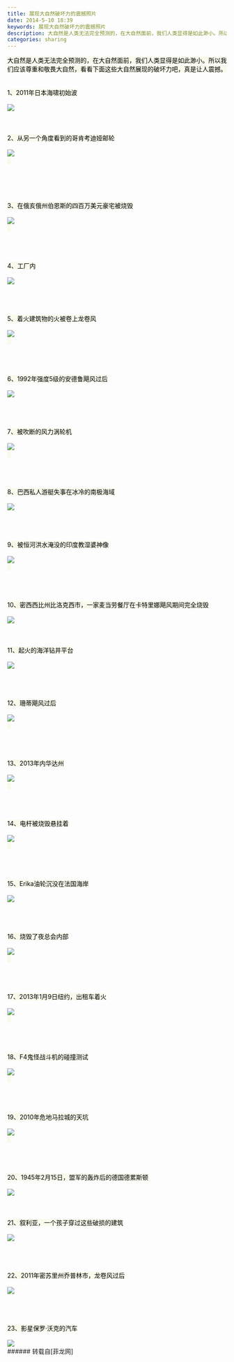 ```yaml
---
title: 展现大自然破坏力的震撼照片
date: 2014-5-10 18:39
keywords: 展现大自然破坏力的震撼照片
description: 大自然是人类无法完全预测的，在大自然面前，我们人类显得是如此渺小。所以我们应该尊重和敬畏大自然，看看下面这些大自然展现的破坏力吧，真是让人震撼。1、2011年日本海啸初始波 2、从另一个角度看到的哥肯考迪娅邮轮  3、在俄亥俄州伯恩斯的四百万美元豪宅被烧毁  4、工厂内 5、着火建筑物的火被卷上龙卷风  6、1992年强度5级的安德鲁飓风过后 7、被吹断的风力涡轮机  8、巴西私人游艇失事在冰冷的南极海域 9、被恒河洪水淹没的印度教湿婆神像  10、密西西比州比洛克西市，一家麦当劳餐厅在卡特里娜飓风期间完全烧毁 11、起火的海洋钻井平台 12、珊蒂飓风过后  13、2013年内华达州  14、电杆被烧毁悬挂着  15、Erika油轮沉没在法国海岸 16、烧毁了夜总会内部  17、2013年1月9日纽约，出租车着火  18、F4鬼怪战斗机的碰撞测试  19、2010年危地马拉城的天坑  20、1945年2月15日，盟军的轰炸后的德国德累斯顿 21、叙利亚，一个孩子穿过这些破损的建筑 22、2011年密苏里州乔普林市，龙卷风过后 23、影星保罗·沃克的汽车 
categories: sharing
---
```

<td class="t_f" id="postmessage_112665">

<div align="left"><font style="color:rgb(0,0,0)"><font style="background-color:rgb(249, 249, 236)">大自然是人类无法完全预测的，在大自然面前，我们人类显得是如此渺小。所以我们应该尊重和敬畏大自然，看看下面这些大自然展现的破坏力吧，真是让人震撼。</font></font></div><br/>
<br/>
<div align="left"><font style="color:rgb(0,0,0)"><font style="background-color:rgb(249, 249, 236)">1、2011年日本海啸初始波</font></font></div><br/>

<img aid="47439" data-cf-modified-f8d7532dc9a020b501ae799d-="" file="data/attachment/forum/201405/10/183907fxjsxhxfukfk2lqz.jpg.thumb.jpg" id="aimg_47439" inpost="1" onclick="" onmouseover="" src="http://www.flw.ph/data/attachment/forum/201405/10/183907fxjsxhxfukfk2lqz.jpg" style="cursor:pointer" zoomfile="data/attachment/forum/201405/10/183907fxjsxhxfukfk2lqz.jpg"/>


<div align="left"><font style="color:rgb(0,0,0)"><font style="background-color:rgb(249, 249, 236)"> </font></font></div><br/>
<br/>
<br/>
<div align="left"><font style="color:rgb(0,0,0)"><font style="background-color:rgb(249, 249, 236)">2、从另一个角度看到的哥肯考迪娅邮轮</font></font></div><br/>

<img aid="47440" data-cf-modified-f8d7532dc9a020b501ae799d-="" file="data/attachment/forum/201405/10/183907abbuj4lqiiu3m1v4.jpg.thumb.jpg" id="aimg_47440" inpost="1" onclick="" onmouseover="" src="http://www.flw.ph/data/attachment/forum/201405/10/183907abbuj4lqiiu3m1v4.jpg" style="cursor:pointer" zoomfile="data/attachment/forum/201405/10/183907abbuj4lqiiu3m1v4.jpg"/>


<div align="left"><font style="color:rgb(0,0,0)"><font style="background-color:rgb(249, 249, 236)">  </font></font></div><br/>
<br/>
<br/>
<br/>
<br/>
<div align="left"><font style="color:rgb(0,0,0)"><font style="background-color:rgb(249, 249, 236)">3、在俄亥俄州伯恩斯的四百万美元豪宅被烧毁</font></font></div><br/>

<img aid="47441" data-cf-modified-f8d7532dc9a020b501ae799d-="" file="data/attachment/forum/201405/10/183907kpn0dm9kud2lggn9.jpg.thumb.jpg" id="aimg_47441" inpost="1" onclick="" onmouseover="" src="http://www.flw.ph/data/attachment/forum/201405/10/183907kpn0dm9kud2lggn9.jpg" style="cursor:pointer" zoomfile="data/attachment/forum/201405/10/183907kpn0dm9kud2lggn9.jpg"/>


<div align="left"><font style="color:rgb(0,0,0)"><font style="background-color:rgb(249, 249, 236)">  </font></font></div><br/>
<br/>
<br/>
<br/>
<div align="left"><font style="color:rgb(0,0,0)"><font style="background-color:rgb(249, 249, 236)">4、工厂内</font></font></div><br/>

<img aid="47442" data-cf-modified-f8d7532dc9a020b501ae799d-="" file="data/attachment/forum/201405/10/183907bsv3qz0spq0305ss.jpg.thumb.jpg" id="aimg_47442" inpost="1" onclick="" onmouseover="" src="http://www.flw.ph/data/attachment/forum/201405/10/183907bsv3qz0spq0305ss.jpg" style="cursor:pointer" zoomfile="data/attachment/forum/201405/10/183907bsv3qz0spq0305ss.jpg"/>


<div align="left"><font style="color:rgb(0,0,0)"><font style="background-color:rgb(249, 249, 236)"> </font></font></div><br/>
<br/>
<br/>
<br/>
<div align="left"><font style="color:rgb(0,0,0)"><font style="background-color:rgb(249, 249, 236)">5、着火建筑物的火被卷上龙卷风</font></font></div><br/>

<img aid="47443" data-cf-modified-f8d7532dc9a020b501ae799d-="" file="data/attachment/forum/201405/10/183907rvx1na0xnh01d51n.jpg.thumb.jpg" id="aimg_47443" inpost="1" onclick="" onmouseover="" src="http://www.flw.ph/data/attachment/forum/201405/10/183907rvx1na0xnh01d51n.jpg" style="cursor:pointer" zoomfile="data/attachment/forum/201405/10/183907rvx1na0xnh01d51n.jpg"/>


<div align="left"><font style="color:rgb(0,0,0)"><font style="background-color:rgb(249, 249, 236)">  </font></font></div><br/>
<br/>
<br/>
<br/>
<div align="left"><font style="color:rgb(0,0,0)"><font style="background-color:rgb(249, 249, 236)">6、1992年强度5级的安德鲁飓风过后</font></font></div><br/>

<img aid="47444" data-cf-modified-f8d7532dc9a020b501ae799d-="" file="data/attachment/forum/201405/10/183907sf3kjzcawgkzrao5.jpg.thumb.jpg" id="aimg_47444" inpost="1" onclick="" onmouseover="" src="http://www.flw.ph/data/attachment/forum/201405/10/183907sf3kjzcawgkzrao5.jpg" style="cursor:pointer" zoomfile="data/attachment/forum/201405/10/183907sf3kjzcawgkzrao5.jpg"/>


<div align="left"><font style="color:rgb(0,0,0)"><font style="background-color:rgb(249, 249, 236)"> </font></font></div><br/>
<br/>
<br/>
<br/>
<div align="left"><font style="color:rgb(0,0,0)"><font style="background-color:rgb(249, 249, 236)">7、被吹断的风力涡轮机</font></font></div><br/>

<img aid="47445" data-cf-modified-f8d7532dc9a020b501ae799d-="" file="data/attachment/forum/201405/10/183907g2zbgmgber99mm2e.jpg.thumb.jpg" id="aimg_47445" inpost="1" onclick="" onmouseover="" src="http://www.flw.ph/data/attachment/forum/201405/10/183907g2zbgmgber99mm2e.jpg" style="cursor:pointer" zoomfile="data/attachment/forum/201405/10/183907g2zbgmgber99mm2e.jpg"/>


<div align="left"><font style="color:rgb(0,0,0)"><font style="background-color:rgb(249, 249, 236)">  </font></font></div><br/>
<br/>
<br/>
<br/>
<div align="left"><font style="color:rgb(0,0,0)"><font style="background-color:rgb(249, 249, 236)">8、巴西私人游艇失事在冰冷的南极海域</font></font></div><br/>

<img aid="47446" data-cf-modified-f8d7532dc9a020b501ae799d-="" file="data/attachment/forum/201405/10/183907ec5chh0h59cxcu9i.jpg.thumb.jpg" id="aimg_47446" inpost="1" onclick="" onmouseover="" src="http://www.flw.ph/data/attachment/forum/201405/10/183907ec5chh0h59cxcu9i.jpg" style="cursor:pointer" zoomfile="data/attachment/forum/201405/10/183907ec5chh0h59cxcu9i.jpg"/>


<div align="left"><font style="color:rgb(0,0,0)"><font style="background-color:rgb(249, 249, 236)"> </font></font></div><br/>
<br/>
<br/>
<br/>
<div align="left"><font style="color:rgb(0,0,0)"><font style="background-color:rgb(249, 249, 236)">9、被恒河洪水淹没的印度教湿婆神像</font></font></div><br/>

<img aid="47447" data-cf-modified-f8d7532dc9a020b501ae799d-="" file="data/attachment/forum/201405/10/183907p3wp8j9j993h1133.jpg.thumb.jpg" id="aimg_47447" inpost="1" onclick="" onmouseover="" src="http://www.flw.ph/data/attachment/forum/201405/10/183907p3wp8j9j993h1133.jpg" style="cursor:pointer" zoomfile="data/attachment/forum/201405/10/183907p3wp8j9j993h1133.jpg"/>


<div align="left"><font style="color:rgb(0,0,0)"><font style="background-color:rgb(249, 249, 236)">  </font></font></div><br/>
<br/>
<br/>
<br/>
<div align="left"><font style="color:rgb(0,0,0)"><font style="background-color:rgb(249, 249, 236)">10、密西西比州比洛克西市，一家麦当劳餐厅在卡特里娜飓风期间完全烧毁</font></font></div><br/>

<img aid="47448" data-cf-modified-f8d7532dc9a020b501ae799d-="" file="data/attachment/forum/201405/10/183907xkld86rz3ctxczsz.jpg.thumb.jpg" id="aimg_47448" inpost="1" onclick="" onmouseover="" src="http://www.flw.ph/data/attachment/forum/201405/10/183907xkld86rz3ctxczsz.jpg" style="cursor:pointer" zoomfile="data/attachment/forum/201405/10/183907xkld86rz3ctxczsz.jpg"/>


<div align="left"><font style="color:rgb(0,0,0)"><font style="background-color:rgb(249, 249, 236)"> </font></font></div><br/>
<br/>
<br/>
<div align="left"><font style="color:rgb(0,0,0)"><font style="background-color:rgb(249, 249, 236)">11、起火的海洋钻井平台</font></font></div><br/>

<img aid="47449" data-cf-modified-f8d7532dc9a020b501ae799d-="" file="data/attachment/forum/201405/10/183907l1a6i0up109vin8i.jpg.thumb.jpg" id="aimg_47449" inpost="1" onclick="" onmouseover="" src="http://www.flw.ph/data/attachment/forum/201405/10/183907l1a6i0up109vin8i.jpg" style="cursor:pointer" zoomfile="data/attachment/forum/201405/10/183907l1a6i0up109vin8i.jpg"/>


<div align="left"><font style="color:rgb(0,0,0)"><font style="background-color:rgb(249, 249, 236)"> </font></font></div><br/>
<br/>
<br/>
<br/>
<div align="left"><font style="color:rgb(0,0,0)"><font style="background-color:rgb(249, 249, 236)">12、珊蒂飓风过后</font></font></div><br/>

<img aid="47450" data-cf-modified-f8d7532dc9a020b501ae799d-="" file="data/attachment/forum/201405/10/183907r0q065j5jg9illq5.jpg.thumb.jpg" id="aimg_47450" inpost="1" onclick="" onmouseover="" src="http://www.flw.ph/data/attachment/forum/201405/10/183907r0q065j5jg9illq5.jpg" style="cursor:pointer" zoomfile="data/attachment/forum/201405/10/183907r0q065j5jg9illq5.jpg"/>


<div align="left"><font style="color:rgb(0,0,0)"><font style="background-color:rgb(249, 249, 236)">  </font></font></div><br/>
<br/>
<br/>
<br/>
<div align="left"><font style="color:rgb(0,0,0)"><font style="background-color:rgb(249, 249, 236)">13、2013年内华达州</font></font></div><br/>

<img aid="47451" data-cf-modified-f8d7532dc9a020b501ae799d-="" file="data/attachment/forum/201405/10/183907catts6iqcjoq6xts.jpg.thumb.jpg" id="aimg_47451" inpost="1" onclick="" onmouseover="" src="http://www.flw.ph/data/attachment/forum/201405/10/183907catts6iqcjoq6xts.jpg" style="cursor:pointer" zoomfile="data/attachment/forum/201405/10/183907catts6iqcjoq6xts.jpg"/>


<div align="left"><font style="color:rgb(0,0,0)"><font style="background-color:rgb(249, 249, 236)">  </font></font></div><br/>
<br/>
<br/>
<br/>
<div align="left"><font style="color:rgb(0,0,0)"><font style="background-color:rgb(249, 249, 236)">14、电杆被烧毁悬挂着</font></font></div><br/>

<img aid="47452" data-cf-modified-f8d7532dc9a020b501ae799d-="" file="data/attachment/forum/201405/10/183907ycgdeh3ede6brwfz.jpg.thumb.jpg" id="aimg_47452" inpost="1" onclick="" onmouseover="" src="http://www.flw.ph/data/attachment/forum/201405/10/183907ycgdeh3ede6brwfz.jpg" style="cursor:pointer" zoomfile="data/attachment/forum/201405/10/183907ycgdeh3ede6brwfz.jpg"/>


<div align="left"><font style="color:rgb(0,0,0)"><font style="background-color:rgb(249, 249, 236)">  </font></font></div><br/>
<br/>
<br/>
<br/>
<div align="left"><font style="color:rgb(0,0,0)"><font style="background-color:rgb(249, 249, 236)">15、Erika油轮沉没在法国海岸</font></font></div><br/>

<img aid="47453" data-cf-modified-f8d7532dc9a020b501ae799d-="" file="data/attachment/forum/201405/10/183907dzz8454bd54it4oi.jpg.thumb.jpg" id="aimg_47453" inpost="1" onclick="" onmouseover="" src="http://www.flw.ph/data/attachment/forum/201405/10/183907dzz8454bd54it4oi.jpg" style="cursor:pointer" zoomfile="data/attachment/forum/201405/10/183907dzz8454bd54it4oi.jpg"/>


<div align="left"><font style="color:rgb(0,0,0)"><font style="background-color:rgb(249, 249, 236)"> </font></font></div><br/>
<br/>
<br/>
<br/>
<div align="left"><font style="color:rgb(0,0,0)"><font style="background-color:rgb(249, 249, 236)">16、烧毁了夜总会内部</font></font></div><br/>

<img aid="47454" data-cf-modified-f8d7532dc9a020b501ae799d-="" file="data/attachment/forum/201405/10/183907r1hrmglmllxhljox.jpg.thumb.jpg" id="aimg_47454" inpost="1" onclick="" onmouseover="" src="http://www.flw.ph/data/attachment/forum/201405/10/183907r1hrmglmllxhljox.jpg" style="cursor:pointer" zoomfile="data/attachment/forum/201405/10/183907r1hrmglmllxhljox.jpg"/>


<div align="left"><font style="color:rgb(0,0,0)"><font style="background-color:rgb(249, 249, 236)">  </font></font></div><br/>
<br/>
<br/>
<br/>
<div align="left"><font style="color:rgb(0,0,0)"><font style="background-color:rgb(249, 249, 236)">17、2013年1月9日纽约，出租车着火</font></font></div><br/>

<img aid="47455" data-cf-modified-f8d7532dc9a020b501ae799d-="" file="data/attachment/forum/201405/10/183908yx1gidgizymjdyx1.jpg.thumb.jpg" id="aimg_47455" inpost="1" onclick="" onmouseover="" src="http://www.flw.ph/data/attachment/forum/201405/10/183908yx1gidgizymjdyx1.jpg" style="cursor:pointer" zoomfile="data/attachment/forum/201405/10/183908yx1gidgizymjdyx1.jpg"/>


<div align="left"><font style="color:rgb(0,0,0)"><font style="background-color:rgb(249, 249, 236)">  </font></font></div><br/>
<br/>
<br/>
<br/>
<div align="left"><font style="color:rgb(0,0,0)"><font style="background-color:rgb(249, 249, 236)">18、F4鬼怪战斗机的碰撞测试</font></font></div><br/>

<img aid="47456" data-cf-modified-f8d7532dc9a020b501ae799d-="" file="data/attachment/forum/201405/10/183908dld8pwzlv84klvw5.jpg.thumb.jpg" id="aimg_47456" inpost="1" onclick="" onmouseover="" src="http://www.flw.ph/data/attachment/forum/201405/10/183908dld8pwzlv84klvw5.jpg" style="cursor:pointer" zoomfile="data/attachment/forum/201405/10/183908dld8pwzlv84klvw5.jpg"/>


<div align="left"><font style="color:rgb(0,0,0)"><font style="background-color:rgb(249, 249, 236)">  </font></font></div><br/>
<br/>
<br/>
<br/>
<div align="left"><font style="color:rgb(0,0,0)"><font style="background-color:rgb(249, 249, 236)">19、2010年危地马拉城的天坑</font></font></div><br/>

<img aid="47457" data-cf-modified-f8d7532dc9a020b501ae799d-="" file="data/attachment/forum/201405/10/183908z282c4cfmf8ff292.jpg.thumb.jpg" id="aimg_47457" inpost="1" onclick="" onmouseover="" src="http://www.flw.ph/data/attachment/forum/201405/10/183908z282c4cfmf8ff292.jpg" style="cursor:pointer" zoomfile="data/attachment/forum/201405/10/183908z282c4cfmf8ff292.jpg"/>


<div align="left"><font style="color:rgb(0,0,0)"><font style="background-color:rgb(249, 249, 236)">  </font></font></div><br/>
<br/>
<br/>
<br/>
<div align="left"><font style="color:rgb(0,0,0)"><font style="background-color:rgb(249, 249, 236)">20、1945年2月15日，盟军的轰炸后的德国德累斯顿</font></font></div><br/>

<img aid="47458" data-cf-modified-f8d7532dc9a020b501ae799d-="" file="data/attachment/forum/201405/10/183908pen5vc8850r8qnj8.jpg.thumb.jpg" id="aimg_47458" inpost="1" onclick="" onmouseover="" src="http://www.flw.ph/data/attachment/forum/201405/10/183908pen5vc8850r8qnj8.jpg" style="cursor:pointer" zoomfile="data/attachment/forum/201405/10/183908pen5vc8850r8qnj8.jpg"/>


<div align="left"><font style="color:rgb(0,0,0)"><font style="background-color:rgb(249, 249, 236)"> </font></font></div><br/>
<br/>
<br/>
<div align="left"><font style="color:rgb(0,0,0)"><font style="background-color:rgb(249, 249, 236)">21、叙利亚，一个孩子穿过这些破损的建筑</font></font></div><br/>

<img aid="47459" data-cf-modified-f8d7532dc9a020b501ae799d-="" file="data/attachment/forum/201405/10/183908g7zq0qduisqtq7t2.jpg.thumb.jpg" id="aimg_47459" inpost="1" onclick="" onmouseover="" src="http://www.flw.ph/data/attachment/forum/201405/10/183908g7zq0qduisqtq7t2.jpg" style="cursor:pointer" zoomfile="data/attachment/forum/201405/10/183908g7zq0qduisqtq7t2.jpg"/>


<div align="left"><font style="color:rgb(0,0,0)"><font style="background-color:rgb(249, 249, 236)"> </font></font></div><br/>
<br/>
<br/>
<br/>
<div align="left"><font style="color:rgb(0,0,0)"><font style="background-color:rgb(249, 249, 236)">22、2011年密苏里州乔普林市，龙卷风过后</font></font></div><br/>

<img aid="47460" data-cf-modified-f8d7532dc9a020b501ae799d-="" file="data/attachment/forum/201405/10/183908pv0vh955ww5ze4m4.jpg.thumb.jpg" id="aimg_47460" inpost="1" onclick="" onmouseover="" src="http://www.flw.ph/data/attachment/forum/201405/10/183908pv0vh955ww5ze4m4.jpg" style="cursor:pointer" zoomfile="data/attachment/forum/201405/10/183908pv0vh955ww5ze4m4.jpg"/>


<div align="left"><font style="color:rgb(0,0,0)"><font style="background-color:rgb(249, 249, 236)"> </font></font></div><br/>
<br/>
<br/>
<br/>
<div align="left"><font style="color:rgb(0,0,0)"><font style="background-color:rgb(249, 249, 236)">23、影星保罗·沃克的汽车</font></font></div><br/>

<img aid="47461" data-cf-modified-f8d7532dc9a020b501ae799d-="" file="data/attachment/forum/201405/10/183908x9ukzgu09go9s9mo.jpg.thumb.jpg" id="aimg_47461" inpost="1" onclick="" onmouseover="" src="http://www.flw.ph/data/attachment/forum/201405/10/183908x9ukzgu09go9s9mo.jpg" style="cursor:pointer" zoomfile="data/attachment/forum/201405/10/183908x9ukzgu09go9s9mo.jpg"/>


<div align="left"><font style="color:rgb(0,0,0)"><font style="background-color:rgb(249, 249, 236)"> </font></font></div></td>
###### 转载自[菲龙网]